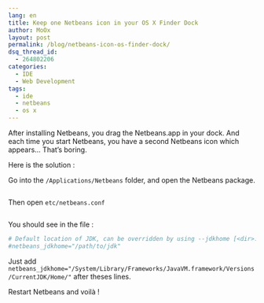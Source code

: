 ```yaml
---
lang: en
title: Keep one Netbeans icon in your OS X Finder Dock
author: MoOx
layout: post
permalink: /blog/netbeans-icon-os-finder-dock/
dsq_thread_id:
  - 264802206
categories:
  - IDE
  - Web Development
tags:
  - ide
  - netbeans
  - os x
---
```

After installing Netbeans, you drag the Netbeans.app in your dock. And each time you start Netbeans, you have a second Netbeans icon which appears… That’s boring.

Here is the solution :

Go into the `/Applications/Netbeans` folder, and open the Netbeans package.

<figure class="embed--unknown">
    <a href="{{site.baseurl}}/medias/2011/10/open-netbeans-package.png">
        <img class="embed__media" src="{{site.baseurl}}/medias/2011/10/open-netbeans-package.png" alt="" title="Open Netbeans.app package" />
    </a>
</figure>

Then open `etc/netbeans.conf`

<figure class="embed--unknown">
    <a href="{{site.baseurl}}/medias/2011/10/open-netbeans-conf.png">
        <img class="embed__media" src="{{site.baseurl}}/medias/2011/10/open-netbeans-conf.png" alt="" title="Edit netbeans.conf" />
    </a>
</figure>

You should see in the file :

```bash
# Default location of JDK, can be overridden by using --jdkhome [<dir>:
#netbeans_jdkhome="/path/to/jdk"
```
Just add `netbeans_jdkhome="/System/Library/Frameworks/JavaVM.framework/Versions/CurrentJDK/Home/"` after theses lines.

Restart Netbeans and voilà !
